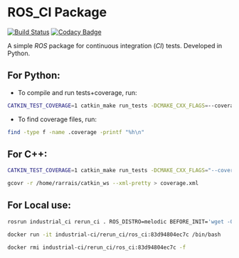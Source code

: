 # ROS_CI Package

[![Build Status](https://travis-ci.com/rarrais/ros_ci.svg?branch=master)](https://travis-ci.com/rarrais/ros_ci) [![Codacy Badge](https://api.codacy.com/project/badge/Grade/4fadff45a3fd4669ab9d423c1b4c3fc5)](https://app.codacy.com/manual/rarrais/ros_ci?utm_source=github.com&utm_medium=referral&utm_content=rarrais/ros_ci&utm_campaign=Badge_Grade_Dashboard) 

A simple _ROS_ package for continuous integration (_CI_) tests. Developed in Python.

## For Python:

* To compile and run tests+coverage, run:

```bash
CATKIN_TEST_COVERAGE=1 catkin_make run_tests -DCMAKE_CXX_FLAGS=--coverage
```

* To find coverage files, run:

```bash
find -type f -name .coverage -printf "%h\n"
```

## For C++:

```bash
CATKIN_TEST_COVERAGE=1 catkin_make run_tests -DCMAKE_CXX_FLAGS="--coverage -fprofile-arcs -ftest-coverage"
```

```bash
gcovr -r /home/rarrais/catkin_ws --xml-pretty > coverage.xml
```

## For Local use:

```bash
rosrun industrial_ci rerun_ci . ROS_DISTRO=melodic BEFORE_INIT='wget -O - https://raw.githubusercontent.com/rarrais/ros_coverage/master/travis.sh | bash'
```


```bash
docker run -it industrial-ci/rerun_ci/ros_ci:83d94804ec7c /bin/bash
```

```bash
docker rmi industrial-ci/rerun_ci/ros_ci:83d94804ec7c -f
```